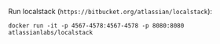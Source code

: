 


Run localstack (`https://bitbucket.org/atlassian/localstack`):

`docker run -it -p 4567-4578:4567-4578 -p 8080:8080 atlassianlabs/localstack`
